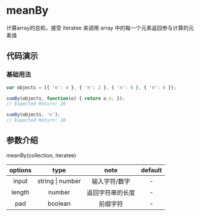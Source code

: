 # meanBy

计算array的总和，接受 iteratee 来调用 array 中的每一个元素返回参与计算的元素值

## 代码演示

### 基础用法

```js
var objects = [{ 'n': 4 }, { 'n': 2 }, { 'n': 8 }, { 'n': 6 }];

sumBy(objects, function(o) { return o.n; });
// Expected Return: 20

sumBy(objects, 'n');
// Expected Return: 20
```

## 参数介绍

meanBy(collection, iteratee)

| options |  type   |        note        | default |
| :-----: | :-----: | :----------------: | :-----: |
|   input   |  string \| number  |     输入字符/数字     |    -     |
|   length   | number  |     返回字符串的长度     |    -    |
|   pad    | boolean | 前缀字符 |  -  |
